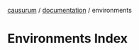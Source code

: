 [causurum](../README.md) / [documentation](../documentation/README.md) / environments

# Environments Index